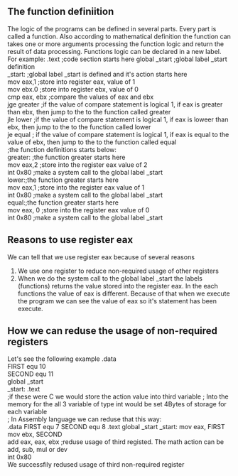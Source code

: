 ## The function definiition
The logic of the programs can be defined in several parts. Every part is called a function. Also according to mathematical definition the function can takes one or more arguments processing the function logic and return the result of data processing.
Functions logic can be declared in a new  label.
For example:
.text ;code section starts here 
global _start ;global label _start definition  
_start:  ;global label _start is defined and it's action starts here  
mov eax,1 ;store into register eax, value of 1  
mov ebx.0 ;store into register ebx, value of 0  
cmp eax, ebx ;compare the values of eax and ebx  
jge greater  ;if the value of compare statement is logical 1, if eax is greater than ebx, then jump to the to the function called greater  
jle lower   ;if the value of compare statement is logical 1, if eax is loweer than ebx, then jump to the to the function called lower  
je equal   ; if the value of compare statement is logical 1, if eax is equal to the value of  ebx, then jump to the to the function called equal  
;the function definitions starts below:    
greater: ;the function greater starts here  
mov eax,2 ;store into the register eax value of 2  
int 0x80 ;make a system call to the global label _start  
lower:;the function greater starts here  
mov eax,1 ;store into the register eax value of 1  
int 0x80  ;make a system call to the global label _start  
equal:;the function greater starts here  
mov eax, 0 ;store into the register eax value of 0  
int 0x80  ;make a system call to the global label _start  
## Reasons to use register  eax  
We can tell that we use register eax because of several reasons    
1. We use  one register to reduce non-required usage of other registers   
2. When we do the system call to the global label _start the labels (functions) returns the value stored into the register  eax. In the each functions the value of eax is different. Because of that when we execute the program we can see the value of eax so it's statement has been execute.  
## How we can reduse the usage of non-required registers  
Let's see the following example
.data  
FIRST equ 10  
SECOND equ 11  
global _start  
_start:
.text   
;if these were C we would store the action value into third variable 
; Into the memory for the all 3 variable of type int  would be set 4Bytes of storage for each variable   
; In Assembly language we can reduse that this way:  
 .data
FIRST equ 7
SECOND equ 8
.text
global _start
_start:
mov eax, FIRST  
mov ebx, SECOND    
add eax, eax, ebx ;reduse usage of third registed. The math action can be add, sub, mul or dev  
int 0x80    
We successfily redused usage of third non-required register  


